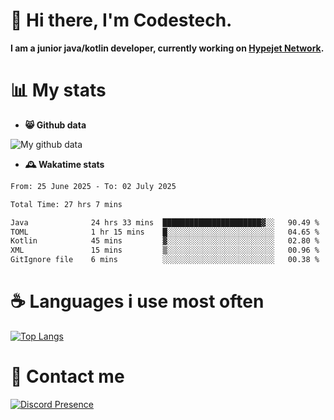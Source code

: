 # 👋 Hi there, I'm Codestech.
**I am a junior java/kotlin developer, currently working on [Hypejet Network](https://github.com/Hypejet).**

# 📊 My stats
- **😸 Github data**

![My github data](https://github-readme-stats.vercel.app/api?username=Codestech1&count_private=true&include_all_commits=true&theme=codeSTACKr)

- **🕰️ Wakatime stats**
<!--START_SECTION:waka-->

```txt
From: 25 June 2025 - To: 02 July 2025

Total Time: 27 hrs 7 mins

Java              24 hrs 33 mins  ██████████████████████▓░░   90.49 %
TOML              1 hr 15 mins    █░░░░░░░░░░░░░░░░░░░░░░░░   04.65 %
Kotlin            45 mins         ▓░░░░░░░░░░░░░░░░░░░░░░░░   02.80 %
XML               15 mins         ▒░░░░░░░░░░░░░░░░░░░░░░░░   00.96 %
GitIgnore file    6 mins          ░░░░░░░░░░░░░░░░░░░░░░░░░   00.38 %
```

<!--END_SECTION:waka-->

# ☕ Languages i use most often
[![Top Langs](https://github-readme-stats.vercel.app/api/top-langs/?username=Codestech1&layout=compact&langs_count=8&exclude_repo=window5000.github.io&theme=codeSTACKr)](https://github.com/anuraghazra/github-readme-stats)

# 💬 Contact me
[![Discord Presence](https://lanyard.cnrad.dev/api/650718742157852740)](https://discord.com/users/650718742157852740)
</br>
